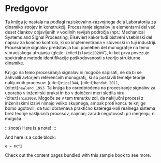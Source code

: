 # Predgovor

Ta knjiga je nastala na podlagi raziskovalno-razvojnega dela Laboratorija za dinamiko strojev in konstrukcij. Procesiranje signalov je elementarni del več deset člankov objavljenih v vodilnih revijah področja (npr.: Mechanical Systems and Signal Processing, Elsevier) kakor tudi bistveni vsebinski del naprav za končno kontrolo, ki so implementirana v slovenski in tuji industriji. Procesiranje signalov predstavlja tudi pomeben del monografije na temo vibracijskega utrujanja (glejte: {cite:t}`slavic2020VF`), ki kot prva povezuje spektralne metode identifikacije poškodovanosti s teorijo strukturne dinamike.

Knjigo na temo procesiranja signalov ni mogoče napisati, ne da bi se zahvalili avtorjem referenčnih monografij, ki so postavili temelje teorije naključnih procesov:  {cite:t}`rice1944`, {cite:t}`bendat_2011`,  {cite:t}`newland_1993`. Ta knjiga bo osredotočena na procesiranje signalov za uporabo v inženirski praksi in bo v določeni meri sledila viru {cite:t}`shin2008`. Mogoče se v tem trenutku zdi, da naključni procesi z inženirskimi izzivi nimajo veliko skupnega, ampak proti koncu te knjige bomo ugotovili, da tudi obravnava praktično katerega-koli realnega sistema brez teorije naključnih procesov, najmanj zaradi negotovosti pri merjenju, ni mogoča.


:::{note}
Here is a note!
:::

And here is a code block:

```
e = mc^2
```

Check out the content pages bundled with this sample book to see more.
